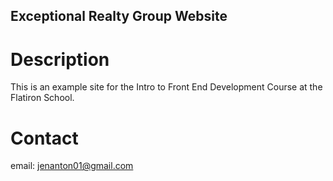 Exceptional Realty Group Website
---

# Description

This is an example site for the Intro to Front End Development Course at the Flatiron School.

# Contact

email: jenanton01@gmail.com
